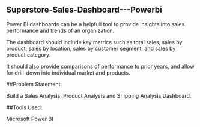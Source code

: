 ## Superstore-Sales-Dashboard---Powerbi

Power BI dashboards can be a helpfull tool to provide insights into sales performance and trends of an organization.

The dashboard should include key metrics such as total sales, sales by product, sales by location, sales by customer segment, and sales by product category.

It should also provide comparisons of performance to prior years, and allow for drill-down into individual market and products.

##Problem Statement:

Build a Sales Analysis, Product Analysis and Shipping Analysis Dashboard.

##Tools Used:

Microsoft Power BI

